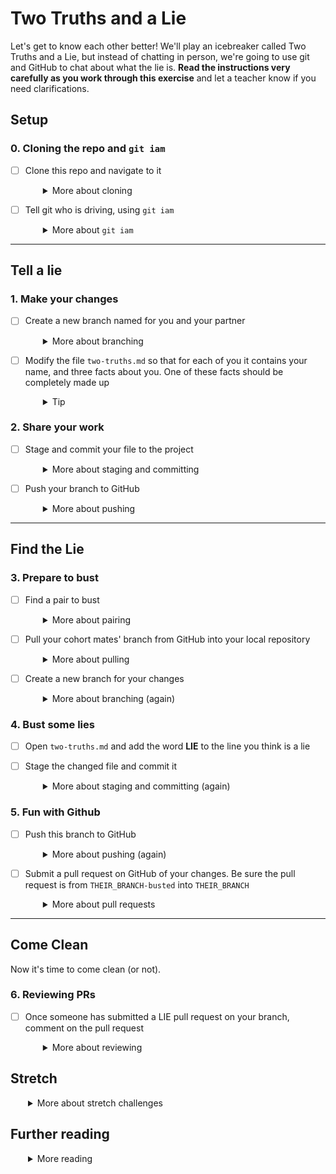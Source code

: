 # Two Truths and a Lie

Let's get to know each other better! We'll play an icebreaker called Two Truths and a Lie, but instead of chatting in person, we're going to use git and GitHub to chat about what the lie is. **Read the instructions very carefully as you work through this exercise** and let a teacher know if you need clarifications.


## Setup

### 0. Cloning the repo and `git iam`
- [ ] Clone this repo and navigate to it
  <details style="padding-left: 2em">
    <summary>More about cloning</summary>

    In your browser find the clone URL in the sidebar and copy it. In your terminal, run the following command, replacing `CLONE_URL` with the URL you copied:

    ```shell
    cd ~/workspace
    git clone CLONE_URL
    cd two-truths-and-a-lie
    ```
 </details>

- [ ] Tell git who is driving, using `git iam`
  <details style="padding-left: 2em">
    <summary>More about <code>git iam</code></summary>

    This is how we credit commits under your name when you're working on an on-campus machine or (for online students) in VS Code LiveShare.
    
    * Online students, please install and configure `git-iam` (following the instructions in the `remote-git-iam` repo)
    * On the on-campus computers, `git-iam` is already set up for you
    * If you're working solo on your own machine, you will have configured git globally already, and you don't need `git-iam`

    ```shell
    git iam DRIVERS_FIRST_NAME
    ```
 </details>

----
## Tell a lie

### 1. Make your changes
- [ ] Create a new branch named for you and your partner
  <details style="padding-left: 2em">
    <summary>More about branching</summary>
    
    To do this we use the `git branch` command. `git branch` on its own lists out all local branches, but when we give it an argument it creates a new branch. A new branch is a copy of the current branch with a different name.
    
    In your terminal, run the following command, replacing `partner1` and `partner2` with your name and your partner's name in any order you decide:

    ```shell
    git branch partner1-partner2      # e.g. emily-kelly
    git checkout partner1-partner2
    ```

  You could also do this in one step:

  ```shell
  git checkout -b partner1-partner2
  ```
  The result should be one new branch named after your pair.
  </details>

- [ ] Modify the file `two-truths.md` so that for each of you it contains your name, and three facts about you. One of these facts should be completely made up
  <details style="padding-left: 2em">
    <summary>Tip</summary>

    - You should remove the entries for Neil Armstrong and Buzz Aldrin. 
  </details>

### 2. Share your work

- [ ] Stage and commit your file to the project
  <details style="padding-left: 2em">
    <summary>More about staging and committing</summary>

    Use the following commands:

    ```shell
    git add .
    git commit -m "Added truths and lies"
    ```
  </details>

- [ ] Push your branch to GitHub
  <details style="padding-left: 2em">
    <summary>More about pushing</summary>

    ``` shell
    git push origin YourName-PartnersName
    ```
  </details>

----
## Find the Lie

### 3. Prepare to bust

- [ ] Find a pair to bust
  <details style="padding-left: 2em">
    <summary>More about pairing</summary>

    **On-campus students:** a teacher will guide you to find the cohort mates with whom you're going to play lie detector. Ask your teacher who you're busting!

    **Online students:** Post in the `general` channel in Discord when your branch is ready to be busted. When you select another pair's branch to bust, mark their Discord message with an emoji reaction.
  </details>

- [ ] Pull your cohort mates' branch from GitHub into your local repository
  <details style="padding-left: 2em">
    <summary>More about pulling</summary>

    ```shell
    git fetch
    git checkout THEIR_BRANCH
    ```
  </details>

- [ ] Create a new branch for your changes
  <details style="padding-left: 2em">
    <summary>More about branching (again)</summary>

    ```shell
    git checkout -b THEIR_BRANCH-busted
    ```

    What is the difference between this command and the one in the previous step?
    
    ```shell
    git --help checkout
    ```
  </details>

### 4. Bust some lies

- [ ] Open `two-truths.md` and add the word **LIE** to the line you think is a lie

- [ ] Stage the changed file and commit it
  <details style="padding-left: 2em">
    <summary>More about staging and  committing (again)</summary>

    ```shell
    git add two-truths.md
    git commit -m "Found the lie"
    ```
  </details>

### 5. Fun with Github

- [ ] Push this branch to GitHub
  <details style="padding-left: 2em">
    <summary>More about pushing (again)</summary>

    ```shell
    git push origin THEIR_BRANCH-busted
    ```
  </details>

- [ ] Submit a pull request on GitHub of your changes. Be sure the pull request is from `THEIR_BRANCH-busted` into `THEIR_BRANCH`
  <details style="padding-left: 2em">
    <summary>More about pull requests</summary>
    
    The top of your PR will look similar to this:

    ![Screenshot of the top of a Github pull request showing a PR from the "don-rich-busted" branch to the "don-rich" base branch](pull-request-example.png)

    **DO NOT MERGE YOUR PULL REQUEST INTO MAIN!!**

    Why not? What would happen if everyone merged their branches into `main`?

----
## Come Clean

Now it's time to come clean (or not).

### 6. Reviewing PRs

- [ ] Once someone has submitted a LIE pull request on your branch, comment on the pull request
  <details style="padding-left: 2em">
    <summary>More about reviewing</summary>

    You might leave a comment such as...

    * "Yep you got it" or
    * "Nope but perhaps you really meant to choose #1" or (if you're devious)
    * "Nope, keep guessing".

    In any case, close the pull request and make sure the target branch is the correct one, **not** `main`.

## Stretch

<details style="padding-left: 2em">
  <summary>More about stretch challenges</summary>

  If you finish the main challenge with time left over, try these activities to solidify what you learned:

  * Draw a diagram of the Git workflows you used in sections 0-5
  * Describe the workflow using your picture and words (i.e. not code) to your pair or a teacher
  * Make sure you understand all parts **completely**. You will be using this workfow extensively in the next nine weeks. Ask questions if anything is still unclear!
</details>

## Further reading

<details style="padding-left: 2em">
  <summary>More reading</summary>

  * [GitHub Help](https://help.github.com/)
  * [Learn Git Branching](http://pcottle.github.io/learnGitBranching/)
  * [Git Cheatsheet](http://byte.kde.org/~zrusin/git/git-cheat-sheet-medium.png)
  * [Git homepage](https://git-scm.com/)
  * [GitHub Hello World](https://guides.github.com/activities/hello-world/)
  * [Gitflow Workflow](https://www.atlassian.com/git/tutorials/comparing-workflows/gitflow-workflow)
</details>
